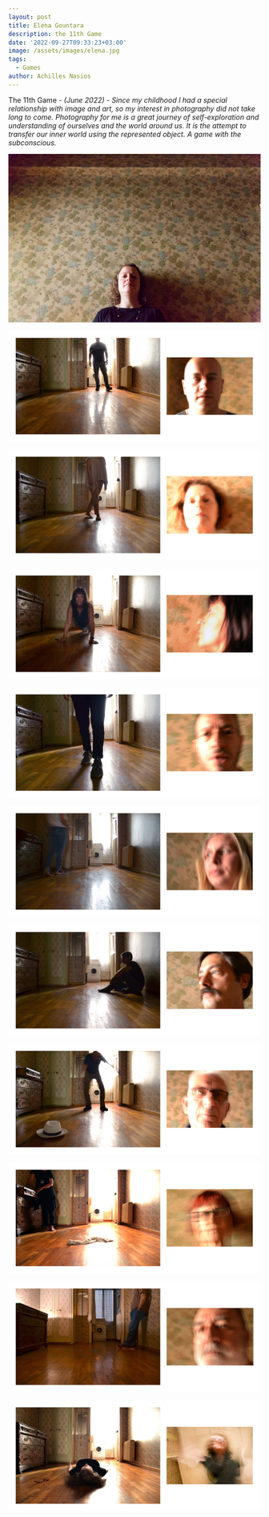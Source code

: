 ```yaml
---
layout: post
title: Elena Gountara
description: the 11th Game
date: '2022-09-27T09:33:23+03:00'
image: /assets/images/elena.jpg
tags:
  - Games
author: Achilles Nasios
---
```

The 11th Game - _(June 2022) - Since my childhood I had a special relationship with image and art, so my interest in photography did not take long to come. Photography for me is a great journey of self-exploration and understanding of ourselves and the world around us. It is the attempt to transfer our inner world using the represented object. A game with the subconscious._

![](/assets/images/elena.jpg)

![](/assets/images/photogame_01_gkountarae.jpg)

![](/assets/images/photogame_02_gkountarae.jpg)

![](/assets/images/photogame_03_gkountarae.jpg)

![](/assets/images/photogame_04_gkountarae.jpg)

![](/assets/images/photogame_05_gkountarae.jpg)

![](/assets/images/photogame_06_gkountarae.jpg)

![](/assets/images/photogame_07_gkountarae.jpg)

![](/assets/images/photogame_08_gkountarae.jpg)

![](/assets/images/photogame_09_gkountarae.jpg)

![](/assets/images/photogame_10_gkountarae.jpg)
